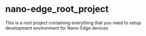 # nano-edge_root_project
This is a root project containing everything that you need to setup development environment for Nano-Edge devices
